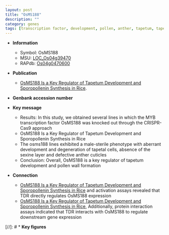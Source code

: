 ```yaml
---
layout: post
title: "OsMS188"
description: ""
category: genes
tags: [transcription factor, development, pollen, anther, tapetum, tapetal, pollen wall]
---
```


* **Information**  
    + Symbol: OsMS188  
    + MSU: [LOC_Os04g39470](http://rice.plantbiology.msu.edu/cgi-bin/ORF_infopage.cgi?orf=LOC_Os04g39470)  
    + RAPdb: [Os04g0470600](http://rapdb.dna.affrc.go.jp/viewer/gbrowse_details/irgsp1?name=Os04g0470600)  

* **Publication**  
    + [OsMS188 Is a Key Regulator of Tapetum Development and Sporopollenin Synthesis in Rice](N+Y).

* **Genbank accession number**  

* **Key message**  
    + Results: In this study, we obtained several lines in which the MYB transcription factor OsMS188 was knocked out through the CRISPR-Cas9 approach
    + OsMS188 Is a Key Regulator of Tapetum Development and Sporopollenin Synthesis in Rice
    + The osms188 lines exhibited a male-sterile phenotype with aberrant development and degeneration of tapetal cells, absence of the sexine layer and defective anther cuticles
    + Conclusion: Overall, OsMS188 is a key regulator of tapetum development and pollen wall formation

* **Connection**  
    + [OsMS188 Is a Key Regulator of Tapetum Development and Sporopollenin Synthesis in Rice](EMSAs) and activation assays revealed that TDR directly regulates OsMS188 expression
    + [OsMS188 Is a Key Regulator of Tapetum Development and Sporopollenin Synthesis in Rice](http://www.ncbi.nlm.nih.gov/pubmed?term=OsMS188+Is+a+Key+Regulator+of+Tapetum+Development+and+Sporopollenin+Synthesis+in+Rice%5BTitle%5D),  Additionally, protein interaction assays indicated that TDR interacts with OsMS188 to regulate downstream gene expression

[//]: # * **Key figures**  


